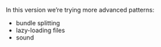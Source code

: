 In this version we’re trying more advanced patterns:
- bundle splitting
- lazy-loading files
- sound
